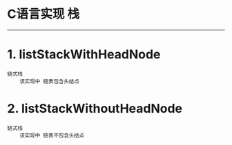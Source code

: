 # C语言实现 栈

----------------------

# 1. listStackWithHeadNode
    链式栈
        该实现中 链表包含头结点

# 2. listStackWithoutHeadNode
    链式栈
        该实现中 链表不包含头结点